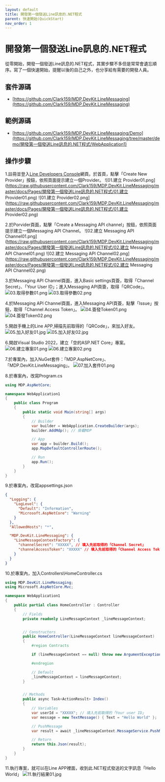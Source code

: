 ```yaml
---
layout: default
title: 開發第一個發送Line訊息的.NET程式
parent: 快速開始(QuickStart)
nav_order: 1
---
```



# 開發第一個**發送**Line訊息的.NET程式

從零開始，開發一個發送Line訊息的.NET程式，其實步驟不多但是常常會遺忘順序。寫了一個快速開始，提醒以後的自己之外，也分享給有需要的開發人員。


## 套件源碼

- [https://github.com/Clark159/MDP.DevKit.LineMessaging](https://github.com/Clark159/MDP.DevKit.LineMessaging)


## 範例源碼

- [https://github.com/Clark159/MDP.DevKit.LineMessaging/Demo](https://github.com/Clark159/MDP.DevKit.LineMessaging/tree/master/demo/開發第一個發送Line訊息的.NET程式/WebApplication1)


## 操作步驟

1.註冊並登入[Line Developers Console](https://developers.line.biz/console/)網頁。於首頁，點擊「Create New Provider」按鈕，依照頁面提示建立一個Provider。
![01.建立 Provider01.png](https://raw.githubusercontent.com/Clark159/MDP.DevKit.LineMessaging/master/docs/Pages/開發第一個發送Line訊息的.NET程式/01.建立 Provider01.png)
![01.建立 Provider02.png](https://raw.githubusercontent.com/Clark159/MDP.DevKit.LineMessaging/master/docs/Pages/開發第一個發送Line訊息的.NET程式/01.建立 Provider02.png)

2.於Porvider頁面，點擊「Create a Messaging API channel」按鈕，依照頁面提示建立一個Messaging API Channel。
![02.建立 Messaging API Channel01.png](https://raw.githubusercontent.com/Clark159/MDP.DevKit.LineMessaging/master/docs/Pages/開發第一個發送Line訊息的.NET程式/02.建立 Messaging API Channel01.png)
![02.建立 Messaging API Channel02.png](https://raw.githubusercontent.com/Clark159/MDP.DevKit.LineMessaging/master/docs/Pages/開發第一個發送Line訊息的.NET程式/02.建立 Messaging API Channel02.png)

3.於Messaging API Channel頁面，進入Basic settings頁簽，取得「Channel Secret」、「Your User ID」；進入Messaging API頁簽，取得「QRCode」。
![03.取得參數01.png](https://raw.githubusercontent.com/Clark159/MDP.DevKit.LineMessaging/master/docs/Pages/開發第一個發送Line訊息的.NET程式/03.取得參數01.png)
![03.取得參數02.png](https://raw.githubusercontent.com/Clark159/MDP.DevKit.LineMessaging/master/docs/Pages/開發第一個發送Line訊息的.NET程式/03.取得參數02.png)

4.於Messaging API Channel頁面，進入Messaging API頁簽，點擊「Issue」按鈕，取得「Channel Access Token」。
![04.簽發Token01.png](https://raw.githubusercontent.com/Clark159/MDP.DevKit.LineMessaging/master/docs/Pages/開發第一個發送Line訊息的.NET程式/04.簽發Token01.png)
![04.簽發Token02.png](https://raw.githubusercontent.com/Clark159/MDP.DevKit.LineMessaging/master/docs/Pages/開發第一個發送Line訊息的.NET程式/04.簽發Token02.png)

5.開啟手機上的Line APP,掃描先前取得的「QRCode」，來加入好友。
![05.加入好友01.jpg](https://raw.githubusercontent.com/Clark159/MDP.DevKit.LineMessaging/master/docs/Pages/開發第一個發送Line訊息的.NET程式/05.加入好友01.jpg)
![05.加入好友02.jpg](https://raw.githubusercontent.com/Clark159/MDP.DevKit.LineMessaging/master/docs/Pages/開發第一個發送Line訊息的.NET程式/05.加入好友02.jpg)

6.開啟Visual Studio 2022，建立「空的ASP.NET Core」專案。
![06.建立專案01.png](https://raw.githubusercontent.com/Clark159/MDP.DevKit.LineMessaging/master/docs/Pages/開發第一個發送Line訊息的.NET程式/06.建立專案01.png)
![06.建立專案02.png](https://raw.githubusercontent.com/Clark159/MDP.DevKit.LineMessaging/master/docs/Pages/開發第一個發送Line訊息的.NET程式/06.建立專案02.png)

7.於專案內，加入NuGet套件：「MDP.AspNetCore」、「MDP.DevKit.LineMessaging」。
![07.加入套件01.png](https://raw.githubusercontent.com/Clark159/MDP.DevKit.LineMessaging/master/docs/Pages/開發第一個發送Line訊息的.NET程式/07.加入套件01.png)

8.於專案內，改寫Program.cs

```csharp
using MDP.AspNetCore;

namespace WebApplication1
{
    public class Program
    {
        public static void Main(string[] args)
        {
            // Builder
            var builder = WebApplication.CreateBuilder(args);
            builder.AddMdp(); // 掛載MDP

            // App
            var app = builder.Build();
            app.MapDefaultControllerRoute();

            // Run
            app.Run();
        }
    }
}
```

9.於專案內，改寫appsettings.json

```json
{
  "Logging": {
    "LogLevel": {
      "Default": "Information",
      "Microsoft.AspNetCore": "Warning"
    }
  },
  "AllowedHosts": "*",

  "MDP.DevKit.LineMessaging": {
    "LineMessageContextFactory": {
      "channelSecret": "XXXXX", // 填入先前取得的「Channel Secret」
      "channelAccessToken": "XXXXX" // 填入先前取得的「Channel Access Token」
    }
  }
}

```

10.於專案內，加入Controllers\HomeController.cs

```csharp
using MDP.DevKit.LineMessaging;
using Microsoft.AspNetCore.Mvc;

namespace WebApplication1
{
    public partial class HomeController : Controller
    {
        // Fields                
        private readonly LineMessageContext _lineMessageContext;


        // Constructors
        public HomeController(LineMessageContext lineMessageContext)
        {
            #region Contracts

            if (lineMessageContext == null) throw new ArgumentException($"{nameof(lineMessageContext)}=null");

            #endregion

            // Default
            _lineMessageContext = lineMessageContext;
        }


        // Methods
        public async Task<ActionResult> Index()
        {
            // Variables
            var userId = "XXXXX"; // 填入先前取得的「Your user ID」
            var message = new TextMessage() { Text = "Hello World" };

            // PushMessage
            var result = await _lineMessageContext.MessageService.PushMessageAsync(message, userId);

            // Return
            return this.Json(result);
        }
    }
}
```

11.執行專案，就可以在Line APP裡面，收到此.NET程式發送的文字訊息「Hello World」
![11.執行結果01.jpg](https://raw.githubusercontent.com/Clark159/MDP.DevKit.LineMessaging/master/docs/Pages/開發第一個發送Line訊息的.NET程式/11.執行結果01.jpg)
